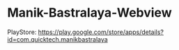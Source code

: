 # Manik-Bastralaya-Webview

PlayStore: https://play.google.com/store/apps/details?id=com.quicktech.manikbastralaya
